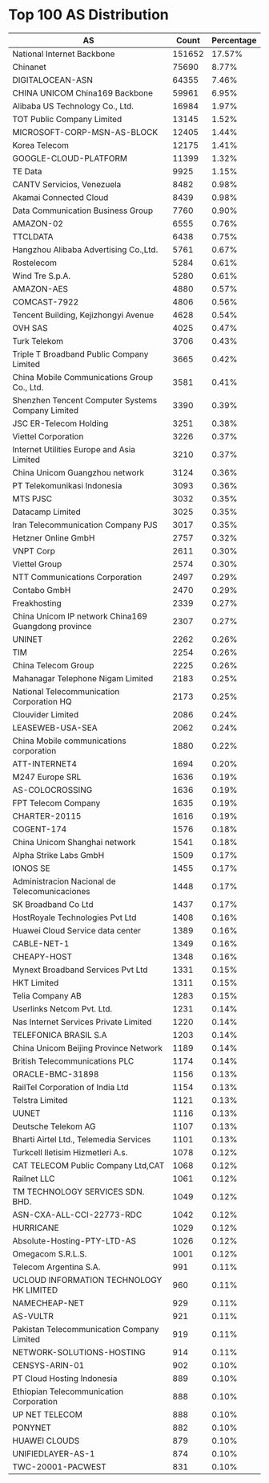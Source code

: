 # Top 100 AS Distribution
| AS | Count | Percentage |
|----|----|----|
| National Internet Backbone | 151652 | 17.57% |
| Chinanet | 75690 | 8.77% |
| DIGITALOCEAN-ASN | 64355 | 7.46% |
| CHINA UNICOM China169 Backbone | 59961 | 6.95% |
| Alibaba US Technology Co., Ltd. | 16984 | 1.97% |
| TOT Public Company Limited | 13145 | 1.52% |
| MICROSOFT-CORP-MSN-AS-BLOCK | 12405 | 1.44% |
| Korea Telecom | 12175 | 1.41% |
| GOOGLE-CLOUD-PLATFORM | 11399 | 1.32% |
| TE Data | 9925 | 1.15% |
| CANTV Servicios, Venezuela | 8482 | 0.98% |
| Akamai Connected Cloud | 8439 | 0.98% |
| Data Communication Business Group | 7760 | 0.90% |
| AMAZON-02 | 6555 | 0.76% |
| TTCLDATA | 6438 | 0.75% |
| Hangzhou Alibaba Advertising Co.,Ltd. | 5761 | 0.67% |
| Rostelecom | 5284 | 0.61% |
| Wind Tre S.p.A. | 5280 | 0.61% |
| AMAZON-AES | 4880 | 0.57% |
| COMCAST-7922 | 4806 | 0.56% |
| Tencent Building, Kejizhongyi Avenue | 4628 | 0.54% |
| OVH SAS | 4025 | 0.47% |
| Turk Telekom | 3706 | 0.43% |
| Triple T Broadband Public Company Limited | 3665 | 0.42% |
| China Mobile Communications Group Co., Ltd. | 3581 | 0.41% |
| Shenzhen Tencent Computer Systems Company Limited | 3390 | 0.39% |
| JSC ER-Telecom Holding | 3251 | 0.38% |
| Viettel Corporation | 3226 | 0.37% |
| Internet Utilities Europe and Asia Limited | 3210 | 0.37% |
| China Unicom Guangzhou network | 3124 | 0.36% |
| PT Telekomunikasi Indonesia | 3093 | 0.36% |
| MTS PJSC | 3032 | 0.35% |
| Datacamp Limited | 3025 | 0.35% |
| Iran Telecommunication Company PJS | 3017 | 0.35% |
| Hetzner Online GmbH | 2757 | 0.32% |
| VNPT Corp | 2611 | 0.30% |
| Viettel Group | 2574 | 0.30% |
| NTT Communications Corporation | 2497 | 0.29% |
| Contabo GmbH | 2470 | 0.29% |
| Freakhosting | 2339 | 0.27% |
| China Unicom IP network China169 Guangdong province | 2307 | 0.27% |
| UNINET | 2262 | 0.26% |
| TIM | 2254 | 0.26% |
| China Telecom Group | 2225 | 0.26% |
| Mahanagar Telephone Nigam Limited | 2183 | 0.25% |
| National Telecommunication Corporation HQ | 2173 | 0.25% |
| Clouvider Limited | 2086 | 0.24% |
| LEASEWEB-USA-SEA | 2062 | 0.24% |
| China Mobile communications corporation | 1880 | 0.22% |
| ATT-INTERNET4 | 1694 | 0.20% |
| M247 Europe SRL | 1636 | 0.19% |
| AS-COLOCROSSING | 1636 | 0.19% |
| FPT Telecom Company | 1635 | 0.19% |
| CHARTER-20115 | 1616 | 0.19% |
| COGENT-174 | 1576 | 0.18% |
| China Unicom Shanghai network | 1541 | 0.18% |
| Alpha Strike Labs GmbH | 1509 | 0.17% |
| IONOS SE | 1455 | 0.17% |
| Administracion Nacional de Telecomunicaciones | 1448 | 0.17% |
| SK Broadband Co Ltd | 1437 | 0.17% |
| HostRoyale Technologies Pvt Ltd | 1408 | 0.16% |
| Huawei Cloud Service data center | 1389 | 0.16% |
| CABLE-NET-1 | 1349 | 0.16% |
| CHEAPY-HOST | 1348 | 0.16% |
| Mynext Broadband Services Pvt Ltd | 1331 | 0.15% |
| HKT Limited | 1311 | 0.15% |
| Telia Company AB | 1283 | 0.15% |
| Userlinks Netcom Pvt. Ltd. | 1231 | 0.14% |
| Nas Internet Services Private Limited | 1220 | 0.14% |
| TELEFONICA BRASIL S.A | 1203 | 0.14% |
| China Unicom Beijing Province Network | 1189 | 0.14% |
| British Telecommunications PLC | 1174 | 0.14% |
| ORACLE-BMC-31898 | 1156 | 0.13% |
| RailTel Corporation of India Ltd | 1154 | 0.13% |
| Telstra Limited | 1121 | 0.13% |
| UUNET | 1116 | 0.13% |
| Deutsche Telekom AG | 1107 | 0.13% |
| Bharti Airtel Ltd., Telemedia Services | 1101 | 0.13% |
| Turkcell Iletisim Hizmetleri A.s. | 1078 | 0.12% |
| CAT TELECOM Public Company Ltd,CAT | 1068 | 0.12% |
| Railnet LLC | 1061 | 0.12% |
| TM TECHNOLOGY SERVICES SDN. BHD. | 1049 | 0.12% |
| ASN-CXA-ALL-CCI-22773-RDC | 1042 | 0.12% |
| HURRICANE | 1029 | 0.12% |
| Absolute-Hosting-PTY-LTD-AS | 1026 | 0.12% |
| Omegacom S.R.L.S. | 1001 | 0.12% |
| Telecom Argentina S.A. | 991 | 0.11% |
| UCLOUD INFORMATION TECHNOLOGY HK LIMITED | 960 | 0.11% |
| NAMECHEAP-NET | 929 | 0.11% |
| AS-VULTR | 921 | 0.11% |
| Pakistan Telecommunication Company Limited | 919 | 0.11% |
| NETWORK-SOLUTIONS-HOSTING | 914 | 0.11% |
| CENSYS-ARIN-01 | 902 | 0.10% |
| PT Cloud Hosting Indonesia | 889 | 0.10% |
| Ethiopian Telecommunication Corporation | 888 | 0.10% |
| UP NET TELECOM | 888 | 0.10% |
| PONYNET | 882 | 0.10% |
| HUAWEI CLOUDS | 879 | 0.10% |
| UNIFIEDLAYER-AS-1 | 874 | 0.10% |
| TWC-20001-PACWEST | 831 | 0.10% |
